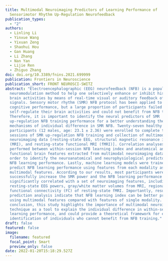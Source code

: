 ```yaml
---
title: Multimodal Neuroimaging Predictors of Learning Performance of
  Sensorimotor Rhythm Up-Regulation Neurofeedback
publication_types:
  - "2"
authors:
  - Linling Li
  - Yinxue Wang
  - Yixuan Zeng
  - Shaohui Hou
  - Gan Huang
  - Li Zhang
  - Nan Yan
  - Lijie Ren
  - Zhiguo Zhang
doi: doi.org/10.3389/fnins.2021.699999
publication: Frontiers in Neuroscience
publication_short: FRONT NEUROSCI-SWITZ
abstract: "Electroencephalographic (EEG) neurofeedback (NFB) is a popular
  neuromodulation method to help one selectively enhance or inhibit his/her
  brain activities by means of real-time visual or auditory feedback of EEG
  signals. Sensory motor rhythm (SMR) NFB protocol has been applied to improve
  cognitive performance, but a large proportion of participants failed to
  self-regulate their brain activities and could not benefit from NFB training.
  Therefore, it is important to identify the neural predictors of SMR
  up-regulation NFB training performance for a better understanding the
  mechanisms of individual difference in SMR NFB. Twenty-seven healthy
  participants (12 males, age: 23.1 ± 2.36) were enrolled to complete three
  sessions of SMR up-regulation NFB training and collection of multimodal
  neuroimaging data [resting-state EEG, structural magnetic resonance imaging
  (MRI), and resting-state functional MRI (fMRI)]. Correlation analyses were
  performed between within-session NFB learning index and anatomical and
  functional brain features extracted from multimodal neuroimaging data, in
  order to identify the neuroanatomical and neurophysiological predictors for
  NFB learning performance. Lastly, machine learning models were trained to
  predict NFB learning performance using features from each modality as well as
  multimodal features. According to our results, most participants were able to
  successfully increase the SMR power and the NFB learning performance was
  significantly correlated with a set of neuroimaging features, including
  resting-state EEG powers, gray/white matter volumes from MRI, regional and
  functional connectivity (FC) of resting-state fMRI. Importantly, results of
  prediction analysis indicate that NFB learning index can be better predicted
  using multimodal features compared with features of single modality. In
  conclusion, this study highlights the importance of multimodal neuroimaging
  technique as a tool to explain the individual difference in within-session NFB
  learning performance, and could provide a theoretical framework for early
  identification of individuals who cannot benefit from NFB training."
draft: false
featured: false
image:
  filename: featured
  focal_point: Smart
  preview_only: false
date: 2022-01-20T15:18:29.527Z
---
```

